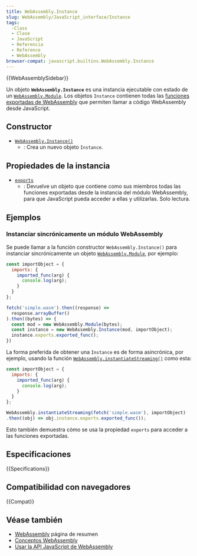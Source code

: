 ```yaml
---
title: WebAssembly.Instance
slug: WebAssembly/JavaScript_interface/Instance
tags:
  -Class
  - Clase
  - JavaScript
  - Referencia
  - Reference
  - WebAssembly
browser-compat: javascript.builtins.WebAssembly.Instance
---
```


{{WebAssemblySidebar}}

Un objeto **`WebAssembly.Instance`** es una instancia ejecutable con estado de un [`WebAssembly.Module`](/es/docs/WebAssembly/JavaScript_interface/Module). Los objetos `Instance` contienen todas las [funciones exportadas de WebAssembly](/en-US/docs/WebAssembly/Exported_functions) que permiten llamar a código WebAssembly desde JavaScript.

## Constructor

- [`WebAssembly.Instance()`](/es/docs/WebAssembly/JavaScript_interface/Instance/Instance)
  - : Crea un nuevo objeto `Instance`.

## Propiedades de la instancia

- [`exports`](/es/docs/WebAssembly/JavaScript_interface/Instance/exports)
  - : Devuelve un objeto que contiene como sus miembros todas las funciones exportadas desde la instancia del módulo WebAssembly, para que JavaScript pueda acceder a ellas y utilizarlas. Solo lectura.

## Ejemplos

### Instanciar sincrónicamente un módulo WebAssembly

Se puede llamar a la función constructor `WebAssembly.Instance()` para instanciar sincrónicamente un objeto [`WebAssembly.Module`](/es/docs/WebAssembly/JavaScript_interface/Module), por ejemplo:

```js
const importObject = {
  imports: {
    imported_func(arg) {
      console.log(arg);
    }
  }
};

fetch('simple.wasm').then((response) =>
  response.arrayBuffer()
).then((bytes) => {
  const mod = new WebAssembly.Module(bytes);
  const instance = new WebAssembly.Instance(mod, importObject);
  instance.exports.exported_func();
})
```

La forma preferida de obtener una `Instance` es de forma asincrónica, por ejemplo, usando la función [`WebAssembly.instantiateStreaming()`](/es/docs/WebAssembly/JavaScript_interface/instantiateStreaming) como esta:

```js
const importObject = {
  imports: {
    imported_func(arg) {
      console.log(arg);
    }
  }
};

WebAssembly.instantiateStreaming(fetch('simple.wasm'), importObject)
.then((obj) => obj.instance.exports.exported_func());
```

Esto también demuestra cómo se usa la propiedad `exports` para acceder a las funciones exportadas.

## Especificaciones

{{Specifications}}

## Compatibilidad con navegadores

{{Compat}}

## Véase también

- [WebAssembly](/es/docs/WebAssembly) página de resumen
- [Conceptos WebAssembly](/es/docs/WebAssembly/Concepts)
- [Usar la API JavaScript de WebAssembly](/en-US/docs/WebAssembly/Using_the_JavaScript_API)
